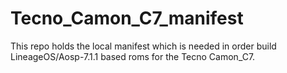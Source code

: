 # Tecno_Camon_C7_manifest

This repo holds the local manifest which is needed in order build LineageOS/Aosp-7.1.1 based roms for the Tecno Camon_C7.
